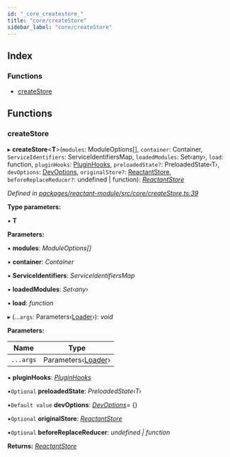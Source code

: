 ```yaml
---
id: "_core_createstore_"
title: "core/createStore"
sidebar_label: "core/createStore"
---
```


## Index

### Functions

* [createStore](_core_createstore_.md#createstore)

## Functions

###  createStore

▸ **createStore**<**T**>(`modules`: ModuleOptions[], `container`: Container, `ServiceIdentifiers`: ServiceIdentifiersMap, `loadedModules`: Set‹any›, `load`: function, `pluginHooks`: [PluginHooks](_interfaces_.md#pluginhooks), `preloadedState?`: PreloadedState‹T›, `devOptions`: [DevOptions](../interfaces/_interfaces_.devoptions.md), `originalStore?`: [ReactantStore](_interfaces_.md#reactantstore), `beforeReplaceReducer?`: undefined | function): *[ReactantStore](_interfaces_.md#reactantstore)*

*Defined in [packages/reactant-module/src/core/createStore.ts:39](https://github.com/unadlib/reactant/blob/8437ba9b/packages/reactant-module/src/core/createStore.ts#L39)*

**Type parameters:**

▪ **T**

**Parameters:**

▪ **modules**: *ModuleOptions[]*

▪ **container**: *Container*

▪ **ServiceIdentifiers**: *ServiceIdentifiersMap*

▪ **loadedModules**: *Set‹any›*

▪ **load**: *function*

▸ (...`args`: Parameters‹[Loader](_interfaces_.md#loader)›): *void*

**Parameters:**

Name | Type |
------ | ------ |
`...args` | Parameters‹[Loader](_interfaces_.md#loader)› |

▪ **pluginHooks**: *[PluginHooks](_interfaces_.md#pluginhooks)*

▪`Optional`  **preloadedState**: *PreloadedState‹T›*

▪`Default value`  **devOptions**: *[DevOptions](../interfaces/_interfaces_.devoptions.md)*= {}

▪`Optional`  **originalStore**: *[ReactantStore](_interfaces_.md#reactantstore)*

▪`Optional`  **beforeReplaceReducer**: *undefined | function*

**Returns:** *[ReactantStore](_interfaces_.md#reactantstore)*
